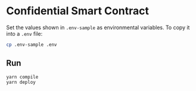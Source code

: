 # Confidential Smart Contract

Set the values shown in `.env-sample` as environmental variables. To copy it into a `.env` file:

```bash
cp .env-sample .env
```
## Run
```
yarn compile
yarn deploy
```

